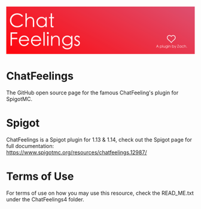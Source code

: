 ![Alt text](Images/chatfeelingsbanner.png?raw=true "ChatFeelings Banner")
# ChatFeelings
The GitHub open source page for the famous ChatFeeling's plugin for SpigotMC.

# Spigot
ChatFeelings is a Spigot plugin for 1.13 & 1.14, check out the Spigot page for full documentation:
https://www.spigotmc.org/resources/chatfeelings.12987/

# Terms of Use
For terms of use on how you may use this resource, check the READ_ME.txt under the ChatFeelings4 folder.
